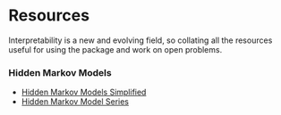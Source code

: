 # Resources

Interpretability is a new and evolving field, so collating all the resources useful for using the package and work on open problems.

<!-- ### Transformers

- [The Illustrated Transformer by Jay Alammar](https://jalammar.github.io/illustrated-transformer/)
- [The Annotated Transformer](https://nlp.seas.harvard.edu/2018/04/03/attention.html) -->

### Hidden Markov Models

- [Hidden Markov Models Simplified](https://medium.com/@postsanjay/hidden-markov-models-simplified-c3f58728caab)
- [Hidden Markov Model Series](https://medium.com/analytics-vidhya/hidden-markov-model-part-1-of-the-hmm-series-3f7fea28a08)
